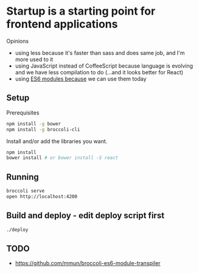# Startup is a starting point for frontend applications

Opinions

- using less because it's faster than sass and does same job, and I'm more used
to it
- using JavaScript instead of CoffeeScript because language is evolving and we
have less compilation to do (...and it looks better for React)
- using [ES6 modules because](https://github.com/esnext/es6-module-transpiler#supported-es6-module-syntax)
we can use them today

## Setup

Prerequisites

```sh
npm install -g bower
npm install -g broccoli-cli
```

Install and/or add the libraries you want.

```sh
npm install
bower install # or bower install -S react
```

## Running

```sh
broccoli serve
open http://localhost:4200
```

## Build and deploy - edit deploy script first


```sh
./deploy
```

## TODO

- https://github.com/mmun/broccoli-es6-module-transpiler
